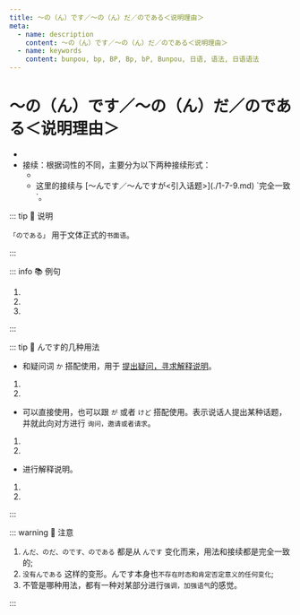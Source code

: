 ```yaml
---
title: ～の（ん）です／～の（ん）だ／のである＜说明理由＞
meta:
  - name: description
    content: ～の（ん）です／～の（ん）だ／のである＜说明理由＞
  - name: keywords
    content: bunpou, bp, BP, Bp, bP, Bunpou, 日语, 语法, 日语语法
---
```


# ～の（ん）です／～の（ん）だ／のである＜说明理由＞

* <grammer-content sentence="意义：用于解释、说明**前面提到的事情的原因、理由**。" />
* 接续：根据词性的不同，主要分为以下两种接续形式：
  * <grammer-content sentence="**动词** / **形容词连体形** + んです／の(ん)だ／のである" />
  * <grammer-content sentence="**名词** + な + んです／の(ん)だ／のである" />
    这里的接续与 [～んです／～んですが<引入话题>](./1-7-9.md) `完全一致`。

::: tip :bookmark: 说明

`「のである」` 用于文体正式的`书面语`。

:::

::: info :books: 例句

1. <grammer-content id='1-7-11-0' sentence="ああ、ここは[日本/にほん]でも[有名/ゆうめい]ですよ。[日本/にほん]のテレビ[番組/ばんぐみ]で[紹介/しょうかい]した**んです**。" trans="啊，这个地方在日本也挺有名的哦。日本的电视节目上有介绍过。" />
2. <grammer-content id='1-7-11-1' sentence="[明日/あした][僕/ぼく]は[行/い]かない。[授業/じゅぎょう]がある**んだ**。" trans="明天我去不了，有课。" />
3. <grammer-content id='1-7-11-2' sentence="[昨日/きのう][久/ひさ]しぶりに[会社/かいしゃ]を[休/やす]んだ。[風邪/かぜ]を[引/ひ]いた**のである**。" trans="昨天久违的跟公司请假了，我感冒了。" />

:::

::: tip :bookmark: んです的几种用法

* 和疑问词 `か` 搭配使用，用于 [提出疑问，寻求解释说明](./1-7-9.md)。

<div class="bunpou-block">

1. <grammer-content id='1-7-11-3' sentence="**(在听说朋友的宿舍不仅有wifi，还有空调之后：)** エアコンもある**んですか**。[羨/うらや]ましいですね。" trans="还有空调啊。一整个羡慕住了。" />
2. <grammer-content id='1-7-11-4' sentence="**(小李昨天没去学校，也没和老师说明情况：)** [昨日/きのう]、どうして[学校/がっこう]に[来/こ]なかった**んですか**。" trans="昨儿个咋没来学校啊？" />

</div>

* 可以直接使用，也可以跟 `が` 或者 `けど` 搭配使用。表示说话人提出某种话题，并就此向对方进行 `询问，邀请或者请求`。

<div class="bunpou-block">

1. <grammer-content id='1-7-11-5' sentence="お[菓子/かし]を[買/か]いに[行/い]く**んです**。[君/きみ]も[一緒/いっしょ]に[行/い]きませんか。" trans="我要去买点儿零食。你要不也一起吧？" />
2. <grammer-content id='1-7-11-6' sentence="[来年/らいねん]、[日本/にほんに][留学/りゅうがく]に[行/い]く**んですが**（んですけど）、どんな[準備/じゅんび]をしますか。" trans="明年就要去日本留学了。准备得咋样啦？" />

</div>

* 进行解释说明。

<div class="bunpou-block">

1. <grammer-content id='1-7-11-7' sentence="[明日/あした][会社/かいしゃ]に[行/い]きません。[日曜日/にちようび]な**んです**。" trans="明天不去公司，因为是周末。" />
2. <grammer-content id='1-7-11-8' sentence="[昨日/きのう][会社/かいしゃ]に[行/い]かなかった。[病気/びょうき]になった**んです**。" trans="昨儿个没去公司，因为我生病了。" />

</div>

:::

::: warning :rotating_light: 注意

1. `んだ、のだ、のです、のである` 都是从 `んです` 变化而来，用法和接续都是完全一致的;
2. `没有んである` 这样的变形。んです本身也`不存在时态和肯定否定意义的任何变化`;
3. 不管是哪种用法，都有一种对某部分进行`强调，加强语气`的感觉。

:::
